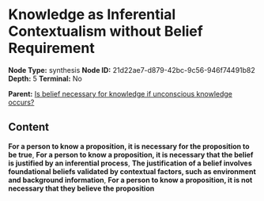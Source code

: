 # Knowledge as Inferential Contextualism without Belief Requirement

**Node Type:** synthesis
**Node ID:** 21d22ae7-d879-42bc-9c56-946f74491b82
**Depth:** 5
**Terminal:** No

**Parent:** [Is belief necessary for knowledge if unconscious knowledge occurs?](is-belief-necessary-for-knowledge-if-unconscious-knowledge-occurs-antithesis-a0e4cb48-9cd4-46ec-a225-94b60f002caa.md)

## Content

**For a person to know a proposition, it is necessary for the proposition to be true**, **For a person to know a proposition, it is necessary that the belief is justified by an inferential process**, **The justification of a belief involves foundational beliefs validated by contextual factors, such as environment and background information**, **For a person to know a proposition, it is not necessary that they believe the proposition**

